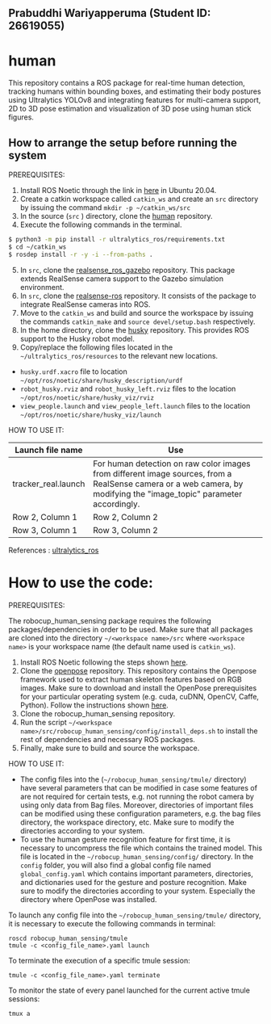 ## Prabuddhi Wariyapperuma (Student ID: 26619055)

# human

This repository contains a ROS package for real-time human detection, tracking humans within bounding boxes, and estimating their body postures using Ultralytics YOLOv8 and integrating features for multi-camera support, 2D to 3D pose estimation and visualization of 3D pose using human stick figures.  

## How to arrange the setup before running the system

PREREQUISITES:
1. Install ROS Noetic through the link in [here](http://wiki.ros.org/noetic/Installation/Ubuntu) in Ubuntu 20.04.
2. Create a catkin workspace called `catkin_ws` and create an `src` directory by issuing the command `mkdir -p ~/catkin_ws/src`
3. In the source (`src` ) directory, clone the [human](https://github.com/Prabuddhi-05/human.git) repository. 
4. Execute the following commands in the terminal.

```bash
$ python3 -m pip install -r ultralytics_ros/requirements.txt
$ cd ~/catkin_ws
$ rosdep install -r -y -i --from-paths .
```
5. In `src`, clone the [realsense_ros_gazebo](https://github.com/nilseuropa/realsense_ros_gazebo.git) repository. This package extends RealSense camera support to the Gazebo simulation environment.
6. In `src`, clone the [realsense-ros](https://github.com/IntelRealSense/realsense-ros.git) repository. It consists of the package to integrate RealSense cameras into ROS.
7. Move to the `catkin_ws` and build and source the workspace by issuing the commands `catkin_make` and `source devel/setup.bash` respectively.
8. In the home directory, clone the [husky](https://github.com/husky/husky.git) repository. This provides ROS support to the Husky robot model.
9. Copy/replace the following files located in the `~/ultralytics_ros/resources` to the relevant new locations.
*  `husky.urdf.xacro` file to location `~/opt/ros/noetic/share/husky_description/urdf`
*  `robot_husky.rviz` and `robot_husky_left.rviz` files to the location `~/opt/ros/noetic/share/husky_viz/rviz`
*  `view_people.launch` and `view_people_left.launch` files to the location `~/opt/ros/noetic/share/husky_viz/launch`

HOW TO USE IT:

| Launch file name | Use | 
|-----------------|-----------------|
| tracker_real.launch|  For human detection on raw color images from different image sources, from a RealSense camera or a web camera, by modifying the "image_topic" parameter accordingly. | 
| Row 2, Column 1 | Row 2, Column 2 | 
| Row 3, Column 1 | Row 3, Column 2 | 


References : [ultralytics_ros](https://github.com/Alpaca-zip/ultralytics_ros.git)


   





# How to use the code:
PREREQUISITES:

The robocup_human_sensing package requires the following packages/dependencies in order to be used. Make sure that all packages are cloned into the directory `~/<workspace name>/src` where `<workspace name>` is your workspace name (the default name used is `catkin_ws`).

1. Install ROS Noetic following the steps shown [here](http://wiki.ros.org/noetic/Installation/Ubuntu). 
2. Clone the [openpose](https://github.com/CMU-Perceptual-Computing-Lab/openpose.git) repository. This repository contains the Openpose framework used to extract human skeleton features based on RGB images. Make sure to download and install the OpenPose prerequisites for your particular operating system (e.g. cuda, cuDNN, OpenCV, Caffe, Python). Follow the instructions shown [here](https://github.com/CMU-Perceptual-Computing-Lab/openpose/blob/master/doc/installation/0_index.md).
3. Clone the robocup_human_sensing repository.
4. Run the script `~/<workspace name>/src/robocup_human_sensing/config/install_deps.sh` to install the rest of dependencies and necessary ROS packages.
5. Finally, make sure to build and source the workspace.

HOW TO USE IT:
* The config files into the (`~/robocup_human_sensing/tmule/` directory) have several parameters that can be modified in case some features of are not required for certain tests, e.g. not running the robot camera by using only data from Bag files. Moreover, directories of important files can be modified using these configuration parameters, e.g. the bag files directory, the workspace directory, etc. Make sure to modify the directories according to your system.
* To use the human gesture recognition feature for first time, it is necessary to uncompress the file which contains the trained model. This file is located in the `~/robocup_human_sensing/config/` directory. In the `config` folder, you will also find a global config file named `global_config.yaml` which contains important parameters, directories, and dictionaries used for the gesture and posture recognition. Make sure to modify the directories according to your system. Especially the directory where OpenPose was installed.

To launch any config file into the `~/robocup_human_sensing/tmule/` directory, it is necessary to execute the following commands in terminal:
```
roscd robocup_human_sensing/tmule
tmule -c <config_file_name>.yaml launch
```
To terminate the execution of a specific tmule session:
```
tmule -c <config_file_name>.yaml terminate
```
To monitor the state of every panel launched for the current active tmule sessions:
```
tmux a
```



